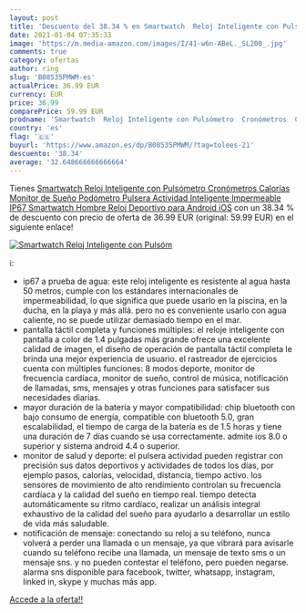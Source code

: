 ```yaml
---
layout: post
title: 'Descuento del 38.34 % en Smartwatch  Reloj Inteligente con Pulsóm'
date: 2021-01-04 07:35:33
image: 'https://m.media-amazon.com/images/I/41-w6n-ABeL._SL200_.jpg'
comments: true
category: ofertas
author: ring
slug: 'B08535PMWM-es'
actualPrice: 36.99 EUR
currency: EUR
price: 36.99
comparePrice: 59.99 EUR
prodname: 'Smartwatch  Reloj Inteligente con Pulsómetro  Cronómetros  Calorías  Monitor de Sueño  Podómetro Pulsera Actividad Inteligente Impermeable IP67 Smartwatch Hombre Reloj Deportivo para Android iOS'
country: 'es'
flag: '🇪🇸'
buyurl: 'https://www.amazon.es/dp/B08535PMWM/?tag=tolees-21'
descuento: '38.34'
average: '32.648666666666664'
---
```


Tienes [Smartwatch  Reloj Inteligente con Pulsómetro  Cronómetros  Calorías  Monitor de Sueño  Podómetro Pulsera Actividad Inteligente Impermeable IP67 Smartwatch Hombre Reloj Deportivo para Android iOS](https://www.amazon.es/dp/B08535PMWM/?tag=tolees-21) con un 38.34 % de descuento con precio de oferta de 36.99 EUR (original: 59.99 EUR) en el siguiente enlace!

[![Smartwatch  Reloj Inteligente con Pulsóm](https://m.media-amazon.com/images/I/41-w6n-ABeL._SL200_.jpg)](https://www.amazon.es/dp/B08535PMWM/?tag=tolees-21)

ℹ️:

- ip67 a prueba de agua: este reloj inteligente es resistente al agua hasta 50 metros, cumple con los estándares internacionales de impermeabilidad, lo que significa que puede usarlo en la piscina, en la ducha, en la playa y más allá. pero no es conveniente usarlo con agua caliente, no se puede utilizar demasiado tiempo en el mar.
- pantalla táctil completa y funciones múltiples: el reloje inteligente con pantalla a color de 1.4 pulgadas más grande ofrece una excelente calidad de imagen, el diseño de operación de pantalla táctil completa le brinda una mejor experiencia de usuario. el rastreador de ejercicios cuenta con múltiples funciones: 8 modos deporte, monitor de frecuencia cardíaca, monitor de sueño, control de música, notificación de llamadas, sms, mensajes y otras funciones para satisfacer sus necesidades diarias.
- mayor duración de la batería y mayor compatibilidad: chip bluetooth con bajo consumo de energía, compatible con bluetooth 5.0, gran escalabilidad, el tiempo de carga de la batería es de 1.5 horas y tiene una duración de 7 días cuando se usa correctamente. admite ios 8.0 o superior y sistema android 4.4 o superior.
- monitor de salud y deporte: el pulsera actividad pueden registrar con precisión sus datos deportivos y actividades de todos los días, por ejemplo pasos, calorías, velocidad, distancia, tiempo activo. los sensores de movimiento de alto rendimiento controlan su frecuencia cardíaca y la calidad del sueño en tiempo real. tiempo detecta automáticamente su ritmo cardíaco, realizar un análisis integral exhaustivo de la calidad del sueño para ayudarlo a desarrollar un estilo de vida más saludable.
- notificación de mensaje: conectando su reloj a su teléfono, nunca volverá a perder una llamada o un mensaje, ya que vibrará para avisarle cuando su teléfono recibe una llamada, un mensaje de texto sms o un mensaje sns. y no pueden contestar el teléfono, pero pueden negarse. alarma sns disponible para facebook, twitter, whatsapp, instagram, linked in, skype y muchas más app.

[Accede a la oferta!!](https://www.amazon.es/dp/B08535PMWM/?tag=tolees-21)
